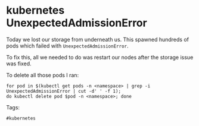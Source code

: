 # kubernetes UnexpectedAdmissionError

Today we lost our storage from underneath us. This spawned hundreds of
pods which failed with `UnexpectedAdmissionError`.

To fix this, all we needed to do was restart our nodes after the storage
issue was fixed.

To delete all those pods I ran:

```shell
for pod in $(kubectl get pods -n <namespace> | grep -i UnexpectedAdmissionError | cut -d' ' -f 1);
do kubectl delete pod $pod -n <namespace>; done
```

Tags:

    #kubernetes


